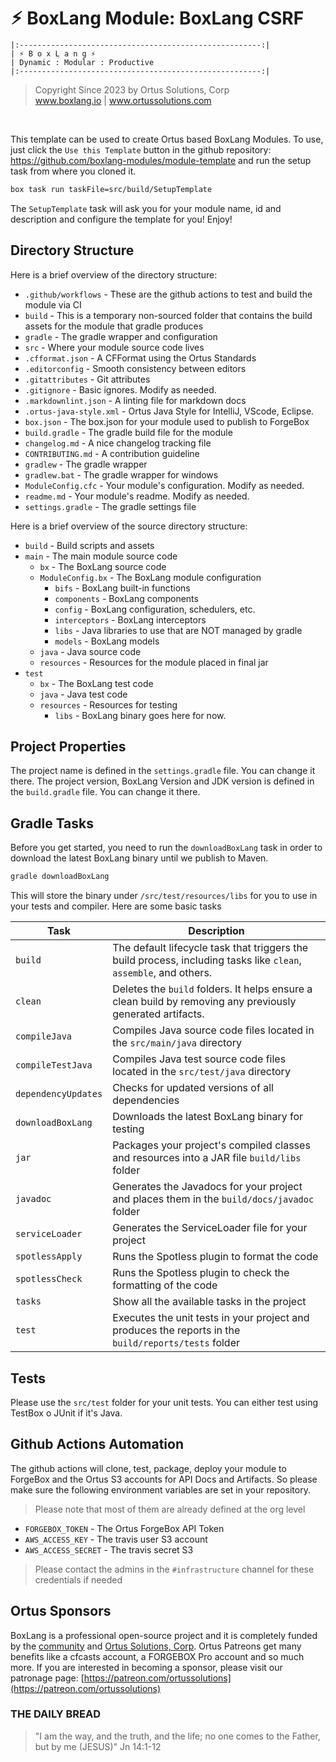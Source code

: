 # ⚡︎ BoxLang Module: BoxLang CSRF

```
|:------------------------------------------------------:|
| ⚡︎ B o x L a n g ⚡︎
| Dynamic : Modular : Productive
|:------------------------------------------------------:|
```

<blockquote>
	Copyright Since 2023 by Ortus Solutions, Corp
	<br>
	<a href="https://www.boxlang.io">www.boxlang.io</a> |
	<a href="https://www.ortussolutions.com">www.ortussolutions.com</a>
</blockquote>

<p>&nbsp;</p>

This template can be used to create Ortus based BoxLang Modules.  To use, just click the `Use this Template` button in the github repository: https://github.com/boxlang-modules/module-template and run the setup task from where you cloned it.

```bash
box task run taskFile=src/build/SetupTemplate
```

The `SetupTemplate` task will ask you for your module name, id and description and configure the template for you! Enjoy!

## Directory Structure

Here is a brief overview of the directory structure:

* `.github/workflows` - These are the github actions to test and build the module via CI
* `build` - This is a temporary non-sourced folder that contains the build assets for the module that gradle produces
* `gradle` - The gradle wrapper and configuration
* `src` - Where your module source code lives
* `.cfformat.json` - A CFFormat using the Ortus Standards
* `.editorconfig` - Smooth consistency between editors
* `.gitattributes` - Git attributes
* `.gitignore` - Basic ignores. Modify as needed.
* `.markdownlint.json` - A linting file for markdown docs
* `.ortus-java-style.xml` - Ortus Java Style for IntelliJ, VScode, Eclipse.
* `box.json` - The box.json for your module used to publish to ForgeBox
* `build.gradle` - The gradle build file for the module
* `changelog.md` - A nice changelog tracking file
* `CONTRIBUTING.md` - A contribution guideline
* `gradlew` - The gradle wrapper
* `gradlew.bat` - The gradle wrapper for windows
* `ModuleConfig.cfc` - Your module's configuration. Modify as needed.
* `readme.md` - Your module's readme. Modify as needed.
* `settings.gradle` - The gradle settings file

Here is a brief overview of the source directory structure:

* `build` - Build scripts and assets
* `main` - The main module source code
  * `bx` - The BoxLang source code
  * `ModuleConfig.bx` - The BoxLang module configuration
    * `bifs` - BoxLang built-in functions
    * `components` - BoxLang components
    * `config` - BoxLang configuration, schedulers, etc.
    * `interceptors` - BoxLang interceptors
    * `libs` - Java libraries to use that are NOT managed by gradle
    * `models` - BoxLang models
  * `java` - Java source code
  * `resources` - Resources for the module placed in final jar
* `test`
  * `bx` - The BoxLang test code
  * `java` - Java test code
  * `resources` - Resources for testing
    * `libs` - BoxLang binary goes here for now.

## Project Properties

The project name is defined in the `settings.gradle` file.  You can change it there.
The project version, BoxLang Version and JDK version is defined in the `build.gradle` file.  You can change it there.

## Gradle Tasks

Before you get started, you need to run the `downloadBoxLang` task in order to download the latest BoxLang binary until we publish to Maven.

```bash
gradle downloadBoxLang
```

This will store the binary under `/src/test/resources/libs` for you to use in your tests and compiler. Here are some basic tasks


| Task                | Description                                                                                                        	|
|---------------------|---------------------------------------------------------------------------------------------------------------------|
| `build`             | The default lifecycle task that triggers the build process, including tasks like `clean`, `assemble`, and others. 	|
| `clean`             | Deletes the `build` folders. It helps ensure a clean build by removing any previously generated artifacts.			|
| `compileJava`       | Compiles Java source code files located in the `src/main/java` directory											|
| `compileTestJava`   | Compiles Java test source code files located in the `src/test/java` directory										|
| `dependencyUpdates` | Checks for updated versions of all dependencies															 			|
| `downloadBoxLang`   | Downloads the latest BoxLang binary for testing																		|
| `jar`               | Packages your project's compiled classes and resources into a JAR file `build/libs` folder							|
| `javadoc`           | Generates the Javadocs for your project and places them in the `build/docs/javadoc` folder							|
| `serviceLoader`     | Generates the ServiceLoader file for your project																	|
| `spotlessApply`     | Runs the Spotless plugin to format the code																			|
| `spotlessCheck`     | Runs the Spotless plugin to check the formatting of the code														|
| `tasks`			  | Show all the available tasks in the project																			|
| `test`              | Executes the unit tests in your project and produces the reports in the `build/reports/tests` folder				|

## Tests

Please use the `src/test` folder for your unit tests.  You can either test using TestBox o JUnit if it's Java.

## Github Actions Automation

The github actions will clone, test, package, deploy your module to ForgeBox and the Ortus S3 accounts for API Docs and Artifacts.  So please make sure the following environment variables are set in your repository.

> Please note that most of them are already defined at the org level

* `FORGEBOX_TOKEN` - The Ortus ForgeBox API Token
* `AWS_ACCESS_KEY` - The travis user S3 account
* `AWS_ACCESS_SECRET` - The travis secret S3

> Please contact the admins in the `#infrastructure` channel for these credentials if needed


## Ortus Sponsors

BoxLang is a professional open-source project and it is completely funded by the [community](https://patreon.com/ortussolutions) and [Ortus Solutions, Corp](https://www.ortussolutions.com).  Ortus Patreons get many benefits like a cfcasts account, a FORGEBOX Pro account and so much more.  If you are interested in becoming a sponsor, please visit our patronage page: [https://patreon.com/ortussolutions](https://patreon.com/ortussolutions)

### THE DAILY BREAD

 > "I am the way, and the truth, and the life; no one comes to the Father, but by me (JESUS)" Jn 14:1-12

